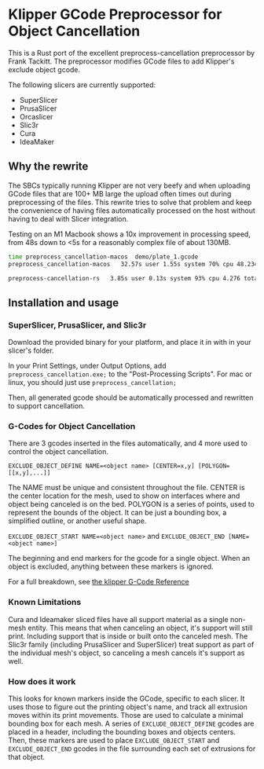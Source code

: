 # Klipper GCode Preprocessor for Object Cancellation

This is a Rust port of the excellent preprocess-cancellation preprocessor by Frank Tackitt. The preprocessor
modifies GCode files to add Klipper's exclude object gcode.

The following slicers are currently supported:

* SuperSlicer
* PrusaSlicer
* Orcaslicer
* Slic3r
* Cura
* IdeaMaker

## Why the rewrite

The SBCs typically running Klipper are not very beefy and when uploading GCode files that are 
100+ MB large the upload often times out during preprocessing of the files. This rewrite tries
to solve that problem and keep the convenience of having files automatically processed on the 
host without having to deal with Slicer integration.

Testing on an M1 Macbook shows a 10x improvement in processing speed, from 48s down to <5s for
a reasonably complex file of about 130MB.

```bash
time preprocess_cancellation-macos  demo/plate_1.gcode
preprocess_cancellation-macos   32.57s user 1.55s system 70% cpu 48.234 total
```

```bash
preprocess-cancellation-rs   3.85s user 0.13s system 93% cpu 4.276 total
```

## Installation and usage

### SuperSlicer, PrusaSlicer, and Slic3r

Download the provided binary for your platform, and place it in with in your slicer's folder.

In your Print Settings, under Output Options, add `preprocess_cancellation.exe;` to the
"Post-Processing Scripts". For mac or linux, you should just use `preprocess_cancellation;`

Then, all generated gcode should be automatically processed and rewritten to support cancellation.

### G-Codes for Object Cancellation

There are 3 gcodes inserted in the files automatically, and 4 more used to control the
object cancellation.

`EXCLUDE_OBJECT_DEFINE NAME=<object name> [CENTER=x,y] [POLYGON=[[x,y],...]]`

The NAME must be unique and consistent throughout the file. CENTER is the center location
for the mesh, used to show on interfaces where and object being canceled is on the bed.
POLYGON is a series of points, used to represent the bounds of the object. It can be just
a bounding box, a simplified outline, or another useful shape.

`EXCLUDE_OBJECT_START NAME=<object name>` and `EXCLUDE_OBJECT_END [NAME=<object name>]`

The beginning and end markers for the gcode for a single object. When an object is excluded,
anything between these markers is ignored.

For a full breakdown, see [the klipper G-Code Reference](https://www.klipper3d.org/G-Codes.html#excludeobject)

### Known Limitations

Cura and Ideamaker sliced files have all support material as a single non-mesh entity.
This means that when canceling an object, it's support will still print. Including
support that is inside or built onto the canceled mesh. The Slic3r family (including
PrusaSlicer and SuperSlicer) treat support as part of the individual mesh's object,
so canceling a mesh cancels it's support as well.

### How does it work

This looks for known markers inside the GCode, specific to each slicer. It uses those
to figure out the printing object's name, and track all extrusion moves within its
print movements. Those are used to calculate a minimal bounding box for each mesh.
A series of `EXCLUDE_OBJECT_DEFINE` gcodes are placed in a header, including the bounding boxes
and objects centers. Then, these markers are used to place `EXCLUDE_OBJECT_START` and
`EXCLUDE_OBJECT_END` gcodes in the file surrounding each set of extrusions for that object.
